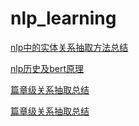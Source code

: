 # nlp_learning
[nlp中的实体关系抽取方法总结](https://blog.csdn.net/qq_27590277/article/details/107133347)


[nlp历史及bert原理](https://blog.csdn.net/jiaowoshouzi/article/details/89073944)

[篇章级关系抽取总结](https://blog.csdn.net/eagleuniversityeye/article/details/107455768)

[篇章级关系抽取总结](https://blog.csdn.net/qq_38556984/article/details/108853453)
